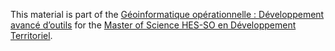 This material is part of the [Géoinformatique opérationnelle : Développement avancé d’outils](https://github.com/Tazaf/heig-mdt-gio1) for the [Master of Science HES-SO en Développement Territoriel](https://master.hes-so.ch/domaines/ia/mdt).
